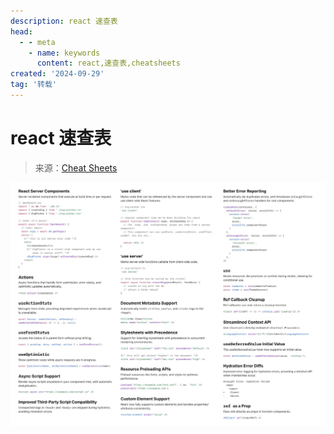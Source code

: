 ```yaml
---
description: react 速查表
head:
  - - meta
    - name: keywords
      content: react,速查表,cheatsheets
created: '2024-09-29'
tag: '转载'
---
```


# react 速查表

> 来源：[Cheat Sheets](https://www.epicreact.dev/react-19-cheatsheet)

<script setup>
import { inject } from 'vue'

const viewImg = inject('viewImg')

function handleViewImg() {
  viewImg('.viewer-wrap')
}
</script>
<div class="viewer-wrap">
  <img src="./assets/react-19-cheat-sheet@2x.webp" @click="handleViewImg" />
</div>
